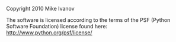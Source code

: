 Copyright 2010 Mike Ivanov

The software is licensed according to the terms of the PSF (Python Software Foundation) license found here: http://www.python.org/psf/license/